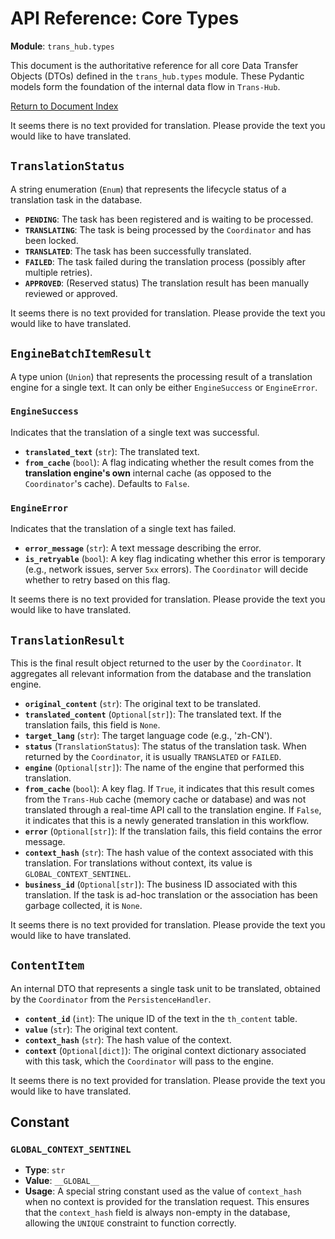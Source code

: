 # **API Reference: Core Types**

**Module**: `trans_hub.types`

This document is the authoritative reference for all core Data Transfer Objects (DTOs) defined in the `trans_hub.types` module. These Pydantic models form the foundation of the internal data flow in `Trans-Hub`.

[Return to Document Index](../INDEX.md)

It seems there is no text provided for translation. Please provide the text you would like to have translated.

## **`TranslationStatus`**

A string enumeration (`Enum`) that represents the lifecycle status of a translation task in the database.

- **`PENDING`**: The task has been registered and is waiting to be processed.
- **`TRANSLATING`**: The task is being processed by the `Coordinator` and has been locked.
- **`TRANSLATED`**: The task has been successfully translated.
- **`FAILED`**: The task failed during the translation process (possibly after multiple retries).
- **`APPROVED`**: (Reserved status) The translation result has been manually reviewed or approved.

It seems there is no text provided for translation. Please provide the text you would like to have translated.

## **`EngineBatchItemResult`**

A type union (`Union`) that represents the processing result of a translation engine for a single text. It can only be either `EngineSuccess` or `EngineError`.

### **`EngineSuccess`**

Indicates that the translation of a single text was successful.

- **`translated_text`** (`str`): The translated text.
- **`from_cache`** (`bool`): A flag indicating whether the result comes from the **translation engine's own** internal cache (as opposed to the `Coordinator`'s cache). Defaults to `False`.

### **`EngineError`**

Indicates that the translation of a single text has failed.

- **`error_message`** (`str`): A text message describing the error.
- **`is_retryable`** (`bool`): A key flag indicating whether this error is temporary (e.g., network issues, server `5xx` errors). The `Coordinator` will decide whether to retry based on this flag.

It seems there is no text provided for translation. Please provide the text you would like to have translated.

## **`TranslationResult`**

This is the final result object returned to the user by the `Coordinator`. It aggregates all relevant information from the database and the translation engine.

- **`original_content`** (`str`): The original text to be translated.
- **`translated_content`** (`Optional[str]`): The translated text. If the translation fails, this field is `None`.
- **`target_lang`** (`str`): The target language code (e.g., 'zh-CN').
- **`status`** (`TranslationStatus`): The status of the translation task. When returned by the `Coordinator`, it is usually `TRANSLATED` or `FAILED`.
- **`engine`** (`Optional[str]`): The name of the engine that performed this translation.
- **`from_cache`** (`bool`): A key flag. If `True`, it indicates that this result comes from the `Trans-Hub` cache (memory cache or database) and was not translated through a real-time API call to the translation engine. If `False`, it indicates that this is a newly generated translation in this workflow.
- **`error`** (`Optional[str]`): If the translation fails, this field contains the error message.
- **`context_hash`** (`str`): The hash value of the context associated with this translation. For translations without context, its value is `GLOBAL_CONTEXT_SENTINEL`.
- **`business_id`** (`Optional[str]`): The business ID associated with this translation. If the task is ad-hoc translation or the association has been garbage collected, it is `None`.

It seems there is no text provided for translation. Please provide the text you would like to have translated.

## **`ContentItem`**

An internal DTO that represents a single task unit to be translated, obtained by the `Coordinator` from the `PersistenceHandler`.

- **`content_id`** (`int`): The unique ID of the text in the `th_content` table.
- **`value`** (`str`): The original text content.
- **`context_hash`** (`str`): The hash value of the context.
- **`context`** (`Optional[dict]`): The original context dictionary associated with this task, which the `Coordinator` will pass to the engine.

It seems there is no text provided for translation. Please provide the text you would like to have translated.

## **Constant**

### **`GLOBAL_CONTEXT_SENTINEL`**

- **Type**: `str`
- **Value**: `__GLOBAL__`
- **Usage**: A special string constant used as the value of `context_hash` when no context is provided for the translation request. This ensures that the `context_hash` field is always non-empty in the database, allowing the `UNIQUE` constraint to function correctly.
